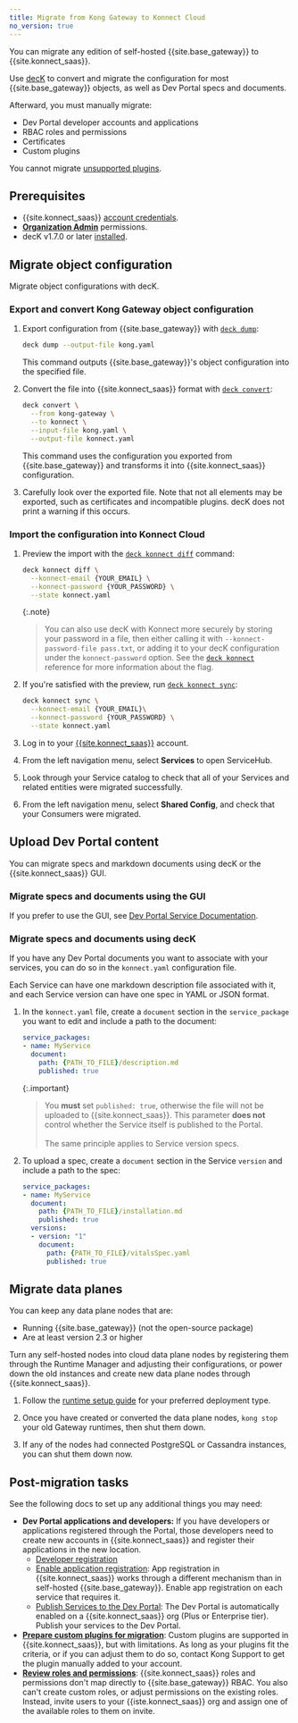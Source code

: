 ```yaml
---
title: Migrate from Kong Gateway to Konnect Cloud
no_version: true
---
```


You can migrate any edition of self-hosted {{site.base_gateway}} to
{{site.konnect_saas}}.

Use [decK](/deck/) to convert and migrate the configuration for most
{{site.base_gateway}} objects, as well as Dev Portal specs and documents.

Afterward, you must manually migrate:
* Dev Portal developer accounts and applications
* RBAC roles and permissions
* Certificates
* Custom plugins

You cannot migrate [unsupported plugins](/konnect/manage-plugins/#plugin-limitations).

## Prerequisites
* {{site.konnect_saas}} [account credentials](/konnect/access-account/).
* [**Organization Admin**](/konnect/org-management/users-and-roles) permissions.
* decK v1.7.0 or later [installed](/deck/latest/installation/).

## Migrate object configuration

Migrate object configurations with decK.

### Export and convert Kong Gateway object configuration

1. Export configuration from {{site.base_gateway}} with [`deck dump`](/deck/latest/reference/deck_dump):

    ```bash
    deck dump --output-file kong.yaml
    ```

    This command outputs {{site.base_gateway}}'s object configuration into the
    specified file.

2. Convert the file into {{site.konnect_saas}} format with [`deck convert`](/deck/latest/reference/deck_convert):

    ```bash
    deck convert \
      --from kong-gateway \
      --to konnect \
      --input-file kong.yaml \
      --output-file konnect.yaml
    ```

    This command uses the configuration you exported from
    {{site.base_gateway}} and transforms it into {{site.konnect_saas}}
    configuration.

3. Carefully look over the exported file. Note that not all elements may be
exported, such as certificates and incompatible plugins. decK does not print
a warning if this occurs.

### Import the configuration into Konnect Cloud

1. Preview the import with the [`deck konnect diff`](/deck/latest/reference/deck_konnect_diff) command:

    ```sh
    deck konnect diff \
      --konnect-email {YOUR_EMAIL} \
      --konnect-password {YOUR_PASSWORD} \
      --state konnect.yaml
    ```

    {:.note}
    > You can also use decK with Konnect more securely by storing your password
    in a file, then either calling it with `--konnect-password-file pass.txt`,
    or adding it to your decK configuration under the `konnect-password` option.
    See the [`deck konnect`](/deck/latest/reference/deck_konnect) reference for
    more information about the flag.

2. If you're satisfied with the preview, run [`deck konnect sync`](/deck/latest/reference/deck_konnect_sync):

    ```sh
    deck konnect sync \
      --konnect-email {YOUR_EMAIL}\
      --konnect-password {YOUR_PASSWORD} \
      --state konnect.yaml
    ```

3. Log in to your [{{site.konnect_saas}}](http://konnect.konghq.com/login) account.

4. From the left navigation menu, select **Services** to open ServiceHub.

5. Look through your Service catalog to check that all of your Services and
related entities were migrated successfully.

6. From the left navigation menu, select **Shared Config**, and check that your
Consumers were migrated.

## Upload Dev Portal content

You can migrate specs and markdown documents using decK or the
{{site.konnect_saas}} GUI.

### Migrate specs and documents using the GUI

If you prefer to use the GUI, see [Dev Portal Service Documentation](/konnect/servicehub/dev-portal/service-documentation).

### Migrate specs and documents using decK

If you have any Dev Portal documents you want to associate with your services,
you can do so in the `konnect.yaml` configuration file.

Each Service can have one markdown description file associated with it, and
each Service version can have one spec in YAML or JSON format.

1. In the `konnect.yaml` file, create a `document` section in the
`service_package` you want to edit and include a path to the document:

    ```yaml
    service_packages:
    - name: MyService
      document:
        path: {PATH_TO_FILE}/description.md
        published: true
    ```

    {:.important}
    > You **must** set `published: true`, otherwise the file will not be
    uploaded to {{site.konnect_saas}}. This parameter **does not** control
    whether the Service itself is published to the Portal.
    > <br><br>
    > The same principle applies to Service version specs.

2. To upload a spec, create a `document` section in the Service `version` and
include a path to the spec:

    ```yaml
    service_packages:
    - name: MyService
      document:
        path: {PATH_TO_FILE}/installation.md
        published: true
      versions:
      - version: "1"
        document:
          path: {PATH_TO_FILE}/vitalsSpec.yaml
          published: true
      ```

## Migrate data planes

You can keep any data plane nodes that are:
* Running {{site.base_gateway}} (not the open-source package)
* Are at least version 2.3 or higher

Turn any self-hosted nodes into cloud data plane nodes by registering them
through the Runtime Manager and adjusting their configurations, or power down
the old instances and create new data plane nodes through {{site.konnect_saas}}.

1. Follow the [runtime setup guide](/konnect/runtime-manager/#kong-gateway) for
your preferred deployment type.

2. Once you have created or converted the data plane nodes, `kong stop` your
old Gateway runtimes, then shut them down.

3. If any of the nodes had connected PostgreSQL or Cassandra instances, you can
shut them down now.

## Post-migration tasks

See the following docs to set up any additional things you may need:

* **Dev Portal applications and developers:** If you have developers or
applications registered through the Portal, those developers need to create new
accounts in {{site.konnect_saas}} and register their applications in the new
location.
    * [Developer registration](/konnect/dev-portal/access-and-approval/dev-reg)
    * [Enable application registration](/konnect/dev-portal/administrators/app-registration/enable-app-reg):
    App registration in {{site.konnect_saas}} works through a different
    mechanism than in self-hosted {{site.base_gateway}}. Enable app
    registration on each service that requires it.
    * [Publish Services to the Dev Portal](/konnect/servicehub/dev-portal/publish):
    The Dev Portal is automatically enabled on a {{site.konnect_saas}} org
    (Plus or Enterprise tier). Publish your services to the Dev Portal.
* [**Prepare custom plugins for migration**](/konnect/manage-plugins/#custom-plugins):
Custom plugins are supported in {{site.konnect_saas}}, but with limitations. As
long as your plugins fit the criteria, or if you can adjust them to do so,
contact Kong Support to get the plugin manually added to your account.
* [**Review roles and permissions**](/konnect/reference/org-management):
{{site.konnect_saas}} roles and permissions don't map directly to
{{site.base_gateway}} RBAC. You also can't create custom roles, or adjust
permissions on the existing roles. Instead, invite users to your
{{iste.konnect_saas}} org and assign one of the available roles to them on
invite.
